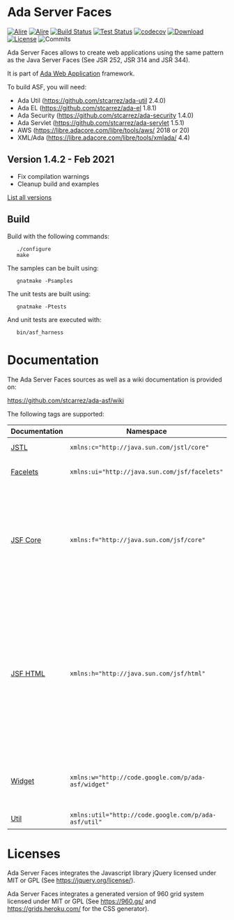 # Ada Server Faces

[![Alire](https://img.shields.io/endpoint?url=https://alire.ada.dev/badges/serverfaces.json)](https://alire.ada.dev/crates/serverfaces)
[![Alire](https://img.shields.io/endpoint?url=https://alire.ada.dev/badges/serverfaces_unit.json)](https://alire.ada.dev/crates/serverfaces_unit)
[![Build Status](https://img.shields.io/jenkins/s/http/jenkins.vacs.fr/Ada-Server-Faces.svg)](https://jenkins.vacs.fr/job/Ada-Server-Faces/)
[![Test Status](https://img.shields.io/jenkins/t/http/jenkins.vacs.fr/Ada-Server-Faces.svg)](https://jenkins.vacs.fr/job/Ada-Server-Faces/)
[![codecov](https://codecov.io/gh/stcarrez/ada-asf/branch/master/graph/badge.svg)](https://codecov.io/gh/stcarrez/ada-asf)
[![Download](https://img.shields.io/badge/download-1.4.2-brightgreen.svg)](http://download.vacs.fr/ada-asf/ada-asf-1.4.2.tar.gz)
[![License](https://img.shields.io/badge/license-APACHE2-blue.svg)](LICENSE)
![Commits](https://img.shields.io/github/commits-since/stcarrez/ada-asf/1.4.2.svg)

Ada Server Faces allows to create web applications using the same pattern
as the Java Server Faces (See JSR 252, JSR 314 and JSR 344). 

It is part of [Ada Web Application](https://github.com/stcarrez/ada-awa/)
framework.

To build ASF, you will need:

* Ada Util     (https://github.com/stcarrez/ada-util          2.4.0)
* Ada EL       (https://github.com/stcarrez/ada-el            1.8.1)
* Ada Security (https://github.com/stcarrez/ada-security      1.4.0)
* Ada Servlet  (https://github.com/stcarrez/ada-servlet       1.5.1)
* AWS          (https://libre.adacore.com/libre/tools/aws/     2018 or 20)
* XML/Ada      (https://libre.adacore.com/libre/tools/xmlada/  4.4)

## Version 1.4.2   - Feb 2021
- Fix compilation warnings
- Cleanup build and examples

[List all versions](https://github.com/stcarrez/ada-asf/blob/master/NEWS.md)

## Build

Build with the following commands:
```
   ./configure
   make
```

The samples can be built using:
```
   gnatmake -Psamples
```
   
The unit tests are built using:
```
   gnatmake -Ptests
```

And unit tests are executed with:
```
   bin/asf_harness
```

# Documentation

The Ada Server Faces sources as well as a wiki documentation is provided on:

   https://github.com/stcarrez/ada-asf/wiki

The following tags are supported:

| Documentation    | Namespace                                            | Tags                                                                  |
|----------|------------------------------------------------------|---------------------------------------------------------------------- |
| [JSTL]( https://demo.vacs.fr/demo/jstl/view.html) | `xmlns:c="http://java.sun.com/jstl/core"`            | <c:set>, <c:if>, <c:choose>, <c:when>, <c:otherwise> |
| [Facelets](https://demo.vacs.fr/demo/facelet/view.html) | `xmlns:ui="http://java.sun.com/jsf/facelets"`        | <ui:composition>, <ui:define>, <ui:decorate>, <ui:include>, <ui:insert>, <ui:param> |
| [JSF Core](https://demo.vacs.fr/demo/jsf/core/view.html) | `xmlns:f="http://java.sun.com/jsf/core"`             | <f:attribute>, <f:convertDateTime>, <f:converter>, <f:facet>, <f:metadata>, <f:param>, <f:selectItem>, <f:selectItems>, <f:validateLength>, <f:validateLongRange>, <f:validateRegex>, <f:validator>, <f:view>, <f:viewAction>, <f:viewParam> |
| [JSF HTML](https://demo.vacs.fr/demo/jsf/html/view.html) | `xmlns:h="http://java.sun.com/jsf/html"`             | <h:body>, <h:commandButton>, <h:form>, <h:head>, <h:inputFile>, <h:inputHidden>, <h:inputSecret>, <h:inputText>, <h:inputTextarea>, <h:list>, <h:message>, <h:messages>, <h:ouputFormat>, <h:outputLabel>, <h:outputLink>, <h:outputText>, <h:panelGroup>, <h:selectBooleanCheckbox>, <h:selectOneMenu>, <h:selectOneRadio> |
| [Widget](https://demo.vacs.fr/demo/widgets/view.html) | `xmlns:w="http://code.google.com/p/ada-asf/widget"`  | <w:accordion>, <w:autocomplete>, <w:chosen>, <w:inputDate>, <w:inputText>, <w:gravatar>, <w:like>, <w:panel>, <w:tab>, <w:tabView> |
| [Util](https://demo.vacs.fr/demo/util/view.html)     | `xmlns:util="http://code.google.com/p/ada-asf/util"` | <util:escape>, <util:file>, <util:flush>, <util:script> |


# Licenses

Ada Server Faces integrates the Javascript library jQuery licensed under
MIT or GPL (See https://jquery.org/license/).

Ada Server Faces integrates a generated version of 960 grid system
licensed under MIT or GPL (See https://960.gs/ and https://grids.heroku.com/
for the CSS generator). 

